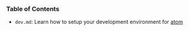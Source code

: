 ### Table of Contents

- `dev.md`: Learn how to setup your development environment for [atom](dev.md)
